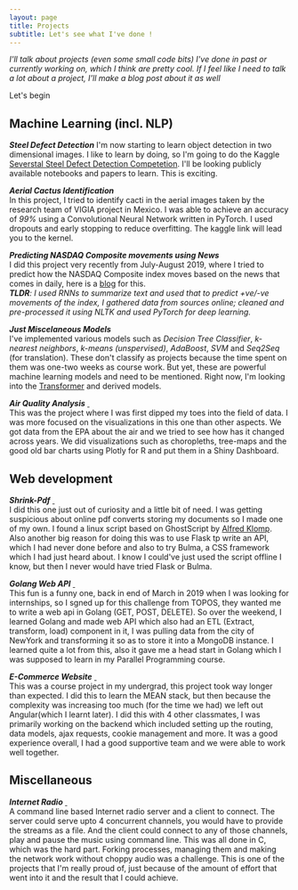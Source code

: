 ```yaml
---
layout: page
title: Projects
subtitle: Let's see what I've done ! 
---
```


*I'll talk about projects (even some small code bits) I've done in past or currently working on, which I think are pretty cool. If I feel like I need to talk a lot about a project, I'll make a blog post about it as well*

Let's begin

## Machine Learning (incl. NLP) 

***Steel Defect Detection*** <i class="fas fa-book-reader"></i>
I'm now starting to learn object detection in two dimensional images. I like to learn by doing, so I'm going to do the Kaggle [Severstal Steel Defect Detection Competetion](https://www.kaggle.com/c/severstal-steel-defect-detection). I'll be looking publicly available notebooks and papers to learn. This is exciting. 

***Aerial Cactus Identification*** <a href="https://www.kaggle.com/antimony18/pytorch-cnn-model" target="_blank"><i class="fab fa-kaggle"></i></a>  
In this project, I tried to identify cacti in the aerial images taken by the research team of VIGIA project in Mexico. I was able to achieve an accuracy of *99%* using a Convolutional Neural Network written in PyTorch. I used dropouts and early stopping to reduce overfitting. The kaggle link will lead you to the kernel. 


***Predicting NASDAQ Composite movements using News*** <a href="https://github.com/anti-mony/NASDAQ-Movement-Prediction" target="_blank"><i class="fab fa-github"></i></a>  
I did this project very recently from July-August 2019, where I tried to predict how the NASDAQ Composite index moves based on the news that comes in daily, here is a <a href= "http://sushantbansal.me/2019-09-10-PredictNasdaqwithNews/" target="_blank">blog</a> for this.  
***TLDR**: I used RNNs to summarize text and used that to predict +ve/-ve movements of the index, I gathered data from sources online; cleaned and pre-processed it using NLTK and used PyTorch for deep learning.*

***Just Miscelaneous Models***  
I've implemented various models such as *Decision Tree Classifier*, *k-nearest neighbors*, *k-means (unspervised)*, *AdaBoost*, *SVM* and *Seq2Seq* (for translation). These don't classify as projects because the time spent on them was one-two weeks as course work. But yet, these are powerful machine learning models and need to be mentioned. Right now, I'm looking into the <a href= "https://arxiv.org/abs/1706.03762" target="_blank">Transformer</a> and derived models.

***Air Quality Analysis*** <a href= "https://github.com/anti-mony/DataMiningLabs" target="_blank"><i class="fab fa-github">&nbsp;</i></a>  
This was the project where I was first dipped my toes into the field of data. I was more focused on the visualizations in this one than other aspects. We got data from the EPA about the air and we tried to see how has it changed across years. We did visualizations such as choropleths, tree-maps and the good old bar charts using Plotly for R and put them in a Shiny Dashboard.

## Web development

***Shrink-Pdf*** <a href= "https://github.com/anti-mony/Shrink-Pdf" target="_blank"><i class="fab fa-github">&nbsp;</i></a>  
I did this one just out of curiosity and a little bit of need. I was getting suspicious about online pdf converts storing my documents so I made one of my own. I found a linux script based on GhostScript by [Alfred Klomp](http://www.alfredklomp.com/programming/shrinkpdf/). Also another big reason for doing this was to use Flask tp write an API, which I had never done before and also to try Bulma, a CSS framework which I had just heard about. I know I could've just used the script offline I know, but then I never would have tried Flask or Bulma. 


***Golang Web API*** <a href= "https://github.com/anti-mony/Topos-Intern-Challenge" target="_blank"><i class="fab fa-github">&nbsp;</i></a>  
This fun is a funny one, back in end of March in 2019 when I was looking for internships, so I sgned up for this challenge from TOPOS, they wanted me to write a web api in Golang (GET, POST, DELETE). So over the weekend, I learned Golang and made web API which also had an ETL (Extract, transform, load) component in it, I was pulling data from the city of NewYork and transforming it so as to store it into a MongoDB instance. I learned quite a lot from this, also it gave me a head start in Golang which I was supposed to learn in my Parallel Programming course. 

***E-Commerce Website*** <a href= "https://github.com/anti-mony/The-Baking-Room---E-Commerce-Website" target="_blank"><i class="fab fa-github">&nbsp;</i></a>  
This was a course project in my undergrad, this project took way longer than expected. I did this to learn the MEAN stack, but then because the complexity was increasing too much (for the time we had) we left out Angular(which I learnt later). I did this with 4 other classmates, I was primarily working on the backend which included setting up the routing, data models, ajax requests, cookie management and more. It was a good experience overall, I had a good supportive team and we were able to work well together. 

## Miscellaneous  

***Internet Radio*** <a href= "https://github.com/anti-mony/Computer-Networks" target="_blank"><i class="fab fa-github">&nbsp;</i></a>  
A command line based Internet radio server and a client to connect. The server could serve upto 4 concurrent channels, you would have to provide the streams as a file. And the client could connect to any of those channels, play and pause the music using command line. This was all done in C, which was the hard part. Forking processes, managing them and making the network work without choppy audio was a challenge. This is one of the projects that I'm really proud of, just because of the amount of effort that went into it and the result that I could achieve.
